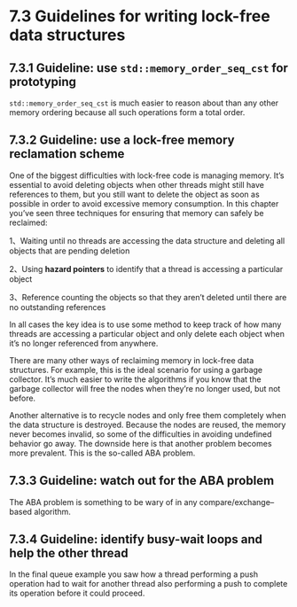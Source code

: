 # 7.3 Guidelines for writing lock-free data structures



## 7.3.1 Guideline: use `std::memory_order_seq_cst` for prototyping

`std::memory_order_seq_cst` is much easier to reason about than any other memory ordering because all such operations form a total order.



## 7.3.2 Guideline: use a lock-free memory reclamation scheme

One of the biggest difficulties with lock-free code is managing memory. It’s essential to avoid deleting objects when other threads might still have references to them, but you still want to delete the object as soon as possible in order to avoid excessive memory consumption. In this chapter you’ve seen three techniques for ensuring that memory can safely be reclaimed:

1、Waiting until no threads are accessing the data structure and deleting all objects that are pending deletion

2、Using **hazard pointers** to identify that a thread is accessing a particular object

3、Reference counting the objects so that they aren’t deleted until there are no outstanding references

In all cases the key idea is to use some method to keep track of how many threads are accessing a particular object and only delete each object when it’s no longer referenced from anywhere.

There are many other ways of reclaiming memory in lock-free data structures. For example, this is the ideal scenario for using a garbage collector. It’s much easier to write the algorithms if you know that the garbage collector will free the nodes when they’re no longer used, but not before.

Another alternative is to recycle nodes and only free them completely when the data structure is destroyed. Because the nodes are reused, the memory never becomes invalid, so some of the difficulties in avoiding undefined behavior go away. The downside here is that another problem becomes more prevalent. This is the so-called ABA problem.

## 7.3.3 Guideline: watch out for the ABA problem

The ABA problem is something to be wary of in any compare/exchange–based algorithm.

## 7.3.4 Guideline: identify busy-wait loops and help the other thread

In the final queue example you saw how a thread performing a push operation had to wait for another thread also performing a push to complete its operation before it could proceed.